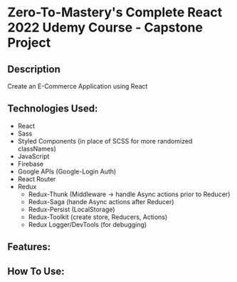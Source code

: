 # Zero-To-Mastery's Complete React 2022 Udemy Course - Capstone Project

## Description
Create an E-Commerce Application using React

## Technologies Used:
+ React
+ Sass
+ Styled Components (in place of SCSS for more randomized classNames)
+ JavaScript
+ Firebase
+ Google APIs (Google-Login Auth)
+ React Router
+ Redux
    + Redux-Thunk (Middleware -> handle Async actions prior to Reducer)
    + Redux-Saga (hande Async actions after Reducer)
    + Redux-Persist (LocalStorage)
    + Redux-Toolkit (create store, Reducers, Actions)
    + Redux Logger/DevTools (for debugging)


## Features:

## How To Use:
